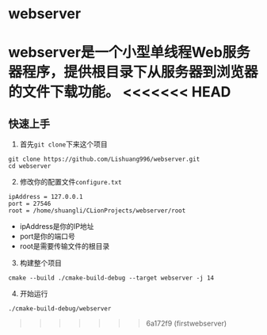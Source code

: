 # webserver
webserver是一个小型单线程Web服务器程序，提供根目录下从服务器到浏览器的文件下载功能。
<<<<<<< HEAD
=======
## 快速上手
1. 首先`git clone`下来这个项目
```
git clone https://github.com/Lishuang996/webserver.git
cd webserver
```
2. 修改你的配置文件`configure.txt`
```
ipAddress = 127.0.0.1
port = 27546
root = /home/shuangli/CLionProjects/webserver/root
```
- ipAddress是你的IP地址
- port是你的端口号
- root是需要传输文件的根目录

3. 构建整个项目
```
cmake --build ./cmake-build-debug --target webserver -j 14
```

4. 开始运行
```
./cmake-build-debug/webserver
```
>>>>>>> 6a172f9 (firstwebserver)
